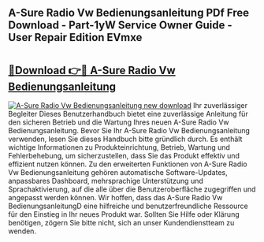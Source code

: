 ## A-Sure Radio Vw Bedienungsanleitung PDf Free Download - Part-1yW Service Owner Guide - User Repair Edition EVmxe

# <h2><a href="http://df5mnu.blite.top/?on=A-Sure+Radio+Vw+Bedienungsanleitung">🔗Download 👉🔴 A-Sure Radio Vw Bedienungsanleitung</a></h2>

[![A-Sure Radio Vw Bedienungsanleitung new download](https://i.imgur.com/lujVjoI.png)](http://df5mnu.blite.top/?on=A-Sure+Radio+Vw+Bedienungsanleitung)
Ihr zuverlässiger Begleiter Dieses Benutzerhandbuch bietet eine zuverlässige Anleitung für den sicheren Betrieb und die Wartung Ihres neuen A-Sure Radio Vw Bedienungsanleitung. Bevor Sie Ihr A-Sure Radio Vw Bedienungsanleitung verwenden, lesen Sie dieses Handbuch bitte gründlich durch. Es enthält wichtige Informationen zu Produkteinrichtung, Betrieb, Wartung und Fehlerbehebung, um sicherzustellen, dass Sie das Produkt effektiv und effizient nutzen können. Zu den erweiterten Funktionen von A-Sure Radio Vw Bedienungsanleitung gehören automatische Software-Updates, anpassbares Dashboard, mehrsprachige Unterstützung und Sprachaktivierung, auf die alle über die Benutzeroberfläche zugegriffen und angepasst werden können. Wir hoffen, dass das A-Sure Radio Vw BedienungsanleitungD eine hilfreiche und benutzerfreundliche Ressource für den Einstieg in Ihr neues Produkt war. Sollten Sie Hilfe oder Klärung benötigen, zögern Sie bitte nicht, sich an unser Kundendienstteam zu wenden.
